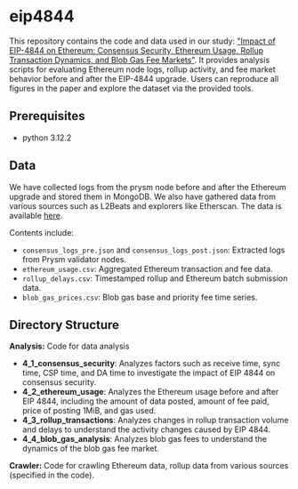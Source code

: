 # eip4844
This repository contains the code and data used in our study: ["Impact of EIP-4844 on Ethereum: Consensus Security, Ethereum Usage, Rollup Transaction Dynamics, and Blob Gas Fee Markets"](https://arxiv.org/abs/2405.03183). It provides analysis scripts for evaluating Ethereum node logs, rollup activity, and fee market behavior before and after the EIP-4844 upgrade. Users can reproduce all figures in the paper and explore the dataset via the provided tools.

## Prerequisites
- python 3.12.2

## Data
We have collected logs from the prysm node before and after the Ethereum upgrade and stored them in MongoDB. We also have gathered data from various sources such as L2Beats and explorers like Etherscan. The data is available [here](https://drive.google.com/drive/folders/1xwOJiaISzptNMoAefusgmaUtD4rl1dr_?usp=sharing).

Contents include:
- `consensus_logs_pre.json` and `consensus_logs_post.json`: Extracted logs from Prysm validator nodes.
- `ethereum_usage.csv`: Aggregated Ethereum transaction and fee data.
- `rollup_delays.csv`: Timestamped rollup and Ethereum batch submission data.
- `blob_gas_prices.csv`: Blob gas base and priority fee time series.

## Directory Structure

**Analysis:** Code for data analysis

- **4_1_consensus_security**: Analyzes factors such as receive time, sync time, CSP time, and DA time to investigate the impact of EIP 4844 on consensus security.
- **4_2_ethereum_usage**: Analyzes the Ethereum usage before and after EIP 4844, including the amount of data posted, amount of fee paid, price of posting 1MiB, and gas used.
- **4_3_rollup_transactions**: Analyzes changes in rollup transaction volume and delays to understand the activity changes caused by EIP 4844.
- **4_4_blob_gas_analysis**: Analyzes blob gas fees to understand the dynamics of the blob gas fee market.

**Crawler:** Code for crawling Ethereum data, rollup data from various sources (specified in the code).
